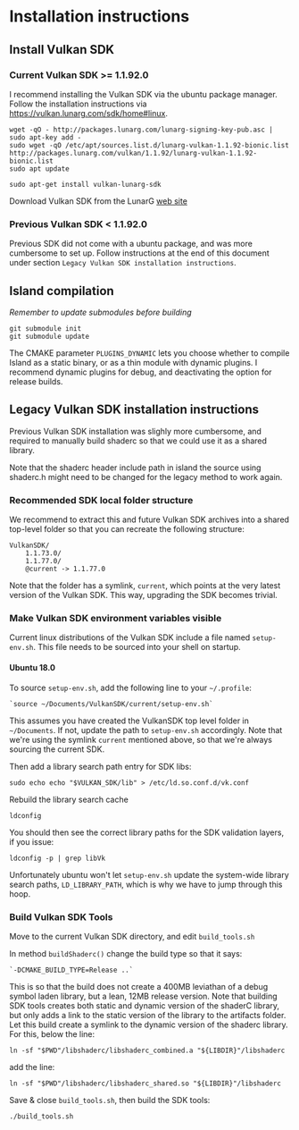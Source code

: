 # Installation instructions

## Install Vulkan SDK 

### Current Vulkan SDK >= 1.1.92.0

I recommend installing the Vulkan SDK via the ubuntu package manager. Follow
the installation instructions via <https://vulkan.lunarg.com/sdk/home#linux>.

    wget -qO - http://packages.lunarg.com/lunarg-signing-key-pub.asc | sudo apt-key add -
    sudo wget -qO /etc/apt/sources.list.d/lunarg-vulkan-1.1.92-bionic.list http://packages.lunarg.com/vulkan/1.1.92/lunarg-vulkan-1.1.92-bionic.list
    sudo apt update

    sudo apt-get install vulkan-lunarg-sdk

Download Vulkan SDK from the LunarG [web
site](https://vulkan.lunarg.com/sdk/home#linux)

### Previous Vulkan SDK < 1.1.92.0

Previous SDK did not come with a ubuntu package, and was more cumbersome
to set up. Follow instructions at the end of this document under section
`Legacy Vulkan SDK installation instructions`.

## Island compilation

*Remember to update submodules before building*

    git submodule init
    git submodule update

The CMAKE parameter `PLUGINS_DYNAMIC` lets you choose whether to compile Island
as a static binary, or as a thin module with dynamic plugins. I recommend
dynamic plugins for debug, and deactivating the option for release builds.

## Legacy Vulkan SDK installation instructions

Previous Vulkan SDK installation was slighly more cumbersome, and required
to manually build shaderc so that we could use it as a shared library.

Note that the shaderc header include path in island the source using
shaderc.h might need to be changed for the legacy method to work again.

### Recommended SDK local folder structure

We recommend to extract this and future Vulkan SDK archives into a shared
top-level folder so that you can recreate the following structure:

    VulkanSDK/
        1.1.73.0/
        1.1.77.0/
        @current -> 1.1.77.0

Note that the folder has a symlink, `current`, which points at the
very latest version of the Vulkan SDK. This way, upgrading the SDK
becomes trivial.

### Make Vulkan SDK environment variables visible

Current linux distributions of the Vulkan SDK include a file named
`setup-env.sh`. This file needs to be sourced into your shell on
startup. 

#### Ubuntu 18.0

To source `setup-env.sh`, add the following line to your `~/.profile`:

    `source ~/Documents/VulkanSDK/current/setup-env.sh`

This assumes you have created the VulkanSDK top level folder in
`~/Documents`. If not, update the path to `setup-env.sh` accordingly.
Note that we're using the symlink `current` mentioned above, so that
we're always sourcing the current SDK.

Then add a library search path entry for SDK libs: 

    sudo echo echo "$VULKAN_SDK/lib" > /etc/ld.so.conf.d/vk.conf

Rebuild the library search cache

    ldconfig 

You should then see the correct library paths for the SDK validation
layers, if you issue:

    ldconfig -p | grep libVk

Unfortunately ubuntu won't let `setup-env.sh` update the system-wide
library search paths, `LD_LIBRARY_PATH`, which is why we have to jump
through this hoop.

### Build Vulkan SDK Tools 

Move to the current Vulkan SDK directory, and edit `build_tools.sh`

In method `buildShaderc()` change the build type so that it says: 

    `-DCMAKE_BUILD_TYPE=Release ..`

This is so that the build does not create a 400MB leviathan of a debug
symbol laden library, but a lean, 12MB release version. Note that
building SDK tools creates both static and dynamic version of the
shaderC library, but only adds a link to the static version of the
library to the artifacts folder. Let this build create a symlink to
the dynamic version of the shaderc library. For this, below the line:
    
    ln -sf "$PWD"/libshaderc/libshaderc_combined.a "${LIBDIR}"/libshaderc

add the line:

    ln -sf "$PWD"/libshaderc/libshaderc_shared.so "${LIBDIR}"/libshaderc

Save & close `build_tools.sh`, then build the SDK tools:

    ./build_tools.sh


